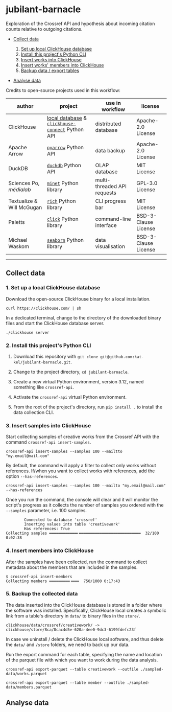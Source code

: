# jubilant-barnacle

Exploration of the Crossref API and hypothesis about incoming citation counts relative to outgoing citations.

- [Collect data](#collect-data)

  1. [Set up local ClickHouse database](#1-set-up-a-local-clickhouse-database)
  2. [Install this project's Python CLI](#2-install-this-projects-python-cli)
  3. [Insert works into ClickHouse](#3-insert-samples-into-clickhouse)
  4. [Insert works' members into ClickHouse](#4-insert-members-into-clickhouse)
  5. [Backup data / export tables](#5-backup-the-collected-data)

- [Analyse data](#analyse-data)

Credits to open-source projects used in this workflow:

|author|project|use in workflow|license|
|--|--|--|--|
|ClickHouse|[local database](https://clickhouse.com/docs/operations/utilities/clickhouse-local) & [`clickhouse-connect`](https://clickhouse.com/docs/integrations/python) Python API|distributed database|Apache-2.0 License|
|Apache Arrow|[`pyarrow`](https://arrow.apache.org/docs/python/index.html) Python API|data backup|Apache-2.0 License|
|DuckDB|[`duckdb`](https://duckdb.org/docs/stable/clients/python/overview) Python API|OLAP database|MIT License|
|Sciences Po, _médialab_|[`minet`](https://github.com/medialab/minet) Python library|multi-threaded API requests|GPL-3.0 License|
|Textualize & Will McGugan|[`rich`](https://github.com/Textualize/rich) Python library|CLI progress bar|MIT License|
|Paletts|[`click`](https://github.com/pallets/click) Python library|command-line interface|BSD-3-Clause License|
|Michael Waskom|[`seaborn`](https://github.com/mwaskom/seaborn) Python library| data visualisation|BSD-3-Clause License|

---

## Collect data

### 1. Set up a local ClickHouse database

Download the open-source ClickHouse binary for a local installation.

```shell
curl https://clickhouse.com/ | sh
```

In a dedicated terminal, change to the directory of the downloaded binary files and start the ClickHouse database server.

```shell
./clickhouse server
```

### 2. Install this project's Python CLI

1. Download this repository with `git clone git@github.com:kat-kel/jubilant-barnacle.git`.

2. Change to the project directory, `cd jubilant-barnacle`.

3. Create a new virtual Python environment, version 3.12, named something like `crossref-api`.

4. Activate the `crossref-api` virtual Python environment.

5. From the root of the project's directory, run `pip install .` to install the data collection CLI.

### 3. Insert samples into ClickHouse

Start collecting samples of creative works from the Crossref API with the command `crossref-api insert-samples`.

```shell
crossref-api insert-samples --samples 100 --mailtto "my.email@mail.com"
```

By default, the command will apply a filter to collect only works without references. If/when you want to collect works with references, add the option `--has-references`.

```shell
crossref-api insert-samples --samples 100 --mailto "my.email@mail.com" --has-references
```

Once you run the command, the console will clear and it will monitor the script's progress as it collects the number of samples you ordered with the `--samples` parameter, i.e. 100 samples.

```console
        Connected to database 'crossref'
        Inserting values into table 'creativework'
        Has references: True
Collecting samples ━━━━━━━━━━━━╸━━━━━━━━━━━━━━━━━━━━━━━━━━━  32/100 0:02:38
```

### 4. Insert members into ClickHouse

After the samples have been collected, run the command to collect metadata about the members that are included in the samples.

```console
$ crossref-api insert-members
Collecting members ━━━━━━━━━╺━━━  750/1000 0:17:43
```

### 5. Backup the collected data

The data inserted into the ClickHouse database is stored in a folder where the software was installed. Specifically, ClickHouse local creates a symbolic link from a table's directory in `data/` to binary files in the `store/`.

```shell
clickhouse/data/crossref/creativework/ -> clickhouse/store/8ca/8cac4d5e-620a-4ee0-9dc3-6199fdefc23f
```

In case we uninstall / delete the ClickHouse local software, and thus delete the `data/` and `/store` folders, we need to back up our data.

Run the export command for each table, specifying the name and location of the parquet file with which you want to work during the data analysis.

```shell
crossref-api export-parquet --table creativework --outfile ./sampled-data/works.parquet
```

```shell
crossref-api export-parquet --table member --outfile ./sampled-data/members.parquet
```

## Analyse data
